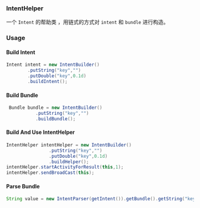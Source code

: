 ### IntentHelper

一个 `Intent` 的帮助类 ，用链式的方式对 `intent` 和 `bundle` 进行构造。



### Usage

#### Build Intent

```java
Intent intent = new IntentBuilder()
        .putString("key","")
        .putDouble("key",0.1d)
        .buildIntent();
```



#### Build Bundle

```java
 Bundle bundle = new IntentBuilder()
           .putString("key","")
           .buildBundle();
```



#### Build And Use IntentHelper

```java
IntentHelper intentHelper = new IntentBuilder()
                .putString("key","")
                .putDouble("key",0.1d)
                .buildHelper();
intentHelper.startActivityForResult(this,1);
intentHelper.sendBroadCast(this);
```



#### Parse Bundle

```java
String value = new IntentParser(getIntent()).getBundle().getString("key");
```

